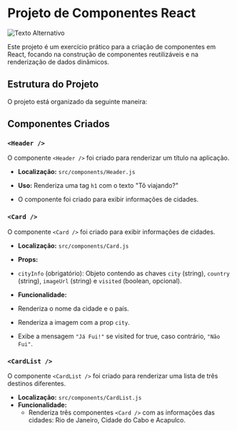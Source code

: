 # Projeto de Componentes React

<img src="https://media.licdn.com/dms/image/D4D22AQFencrn8fei7Q/feedshare-shrink_2048_1536/0/1720559262052?e=1723680000&v=beta&t=Atbowb64khMFGd6SSwv9IvQ2F6VheZvoICrQEIFRRVI" alt="Texto Alternativo">

Este projeto é um exercício prático para a criação de componentes em React, focando na construção de componentes reutilizáveis e na renderização de dados dinâmicos.

## Estrutura do Projeto

O projeto está organizado da seguinte maneira:


## Componentes Criados

### `<Header />`

O componente `<Header />` foi criado para renderizar um título na aplicação.

- **Localização:** `src/components/Header.js`
- **Uso:** Renderiza uma tag `h1` com o texto "Tô viajando?"

- O componente <Card /> foi criado para exibir informações de cidades.

### `<Card />`

O componente `<Card />` foi criado para exibir informações de cidades.

- **Localização:** `src/components/Card.js`

- **Props:**
 - `cityInfo` (obrigatório): Objeto contendo as chaves `city` (string), `country` (string), `imageUrl` (string) e `visited` (boolean, opcional).

- **Funcionalidade:**
 - Renderiza o nome da cidade e o país.
 - Renderiza a imagem com a prop `city`.
 - Exibe a mensagem `"Já Fui!"` se visited for true, caso contrário, `"Não Fui"`.

### `<CardList />`

O componente `<CardList />` foi criado para renderizar uma lista de três destinos diferentes.

- **Localização:** `src/components/CardList.js`
- **Funcionalidade:**
  - Renderiza três componentes `<Card />` com as informações das cidades: Rio de Janeiro, Cidade do Cabo e Acapulco. 
